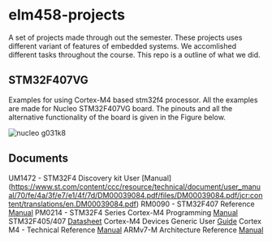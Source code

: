 # elm458-projects

A set of projects made through out the semester. These projects uses different variant of features of embedded systems. We accomlished different tasks throughout the course. This repo is a outline of what we did.

## STM32F407VG 

Examples for using Cortex-M4 based stm32f4 processor. All the examples are made 
for Nucleo STM32F407VG board. The pinouts and all the alternative functionality of 
the board is given in the Figure below.

![nucleo g031k8]()

## Documents

UM1472 - STM32F4 Discovery kit User [Manual] (https://www.st.com/content/ccc/resource/technical/document/user_manual/70/fe/4a/3f/e7/e1/4f/7d/DM00039084.pdf/files/DM00039084.pdf/jcr:content/translations/en.DM00039084.pdf)
RM0090 - STM32F407 Reference [Manual](https://www.st.com/resource/en/reference_manual/DM00031020-.pdf)
PM0214 - STM32F4 Series Cortex-M4 Programming [Manual](https://www.st.com/content/ccc/resource/technical/document/programming_manual/6c/3a/cb/e7/e4/ea/44/9b/DM00046982.pdf/files/DM00046982.pdf/jcr:content/translations/en.DM00046982.pdf)
STM32F405/407 [Datasheet](https://www.st.com/resource/en/datasheet/stm32f407vg.pdf)
Cortex-M4 Devices Generic User [Guide](https://developer.arm.com/documentation/dui0553/b/)
Cortex M4 - Technical Reference [Manual](https://developer.arm.com/documentation/ddi0439/b/)
ARMv7-M Architecture Reference [Manual](https://static.docs.arm.com/ddi0403/e/DDI0403E_B_armv7m_arm.pdf)
